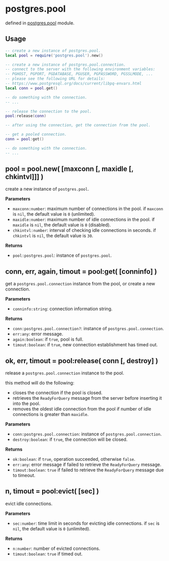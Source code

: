 # postgres.pool

defined in [postgres.pool](../lib/pool.lua) module. 


## Usage

```lua
-- create a new instance of postgres.pool.
local pool = require('postgres.pool').new()

-- create a new instance of postgres.pool.connection.
-- connect to the server with the following environment variables:
-- PGHOST, PGPORT, PGDATABASE, PGUSER, PGPASSWORD, PGSSLMODE, ...
-- please see the following URL for details:
-- https://www.postgresql.org/docs/current/libpq-envars.html
local conn = pool.get()

-- do something with the connection.
-- ...

-- release the connection to the pool.
pool:release(conn)

-- after using the connection, get the connection from the pool.

-- get a pooled connection.
conn = pool:get()

-- do something with the connection.
-- ...
```


## pool = pool.new( [maxconn [, maxidle [, chkintvl]]] )

create a new instance of `postgres.pool`.

**Parameters**

- `maxconn:number`: maximum number of connections in the pool. if `maxconn` is `nil`, the default value is `0` (unlimited).
- `maxidle:number`: maximum number of idle connections in the pool. if `maxidle` is `nil`, the default value is `0` (disabled).
- `chkintvl:number`: interval of checking idle connections in seconds. if `chkintvl` is `nil`, the default value is `30`.

**Returns**

- `pool:postgres.pool`: instance of `postgres.pool`.


## conn, err, again, timout = pool:get( [conninfo] )

get a `postgres.pool.connection` instance from the pool, or create a new connection.

**Parameters**

- `conninfo:string`: connection information string.

**Returns**

- `conn:postgres.pool.connection?`: instance of `postgres.pool.connection`.
- `err:any`: error message.
- `again:boolean`: if `true`, pool is full.
- `timout:boolean`: if `true`, new connection establishment has timed out.


## ok, err, timout = pool:release( conn [, destroy] )

release a `postgres.pool.connection` instance to the pool.

this method will do the following:

- closes the connection if the pool is closed.
- retrieves the `ReadyForQuery` message from the server before inserting it into the pool.
- removes the oldest idle connection from the pool if number of idle connections is greater than `maxidle`.

**Parameters**

- `conn:postgres.pool.connection`: instance of `postgres.pool.connection`.
- `destroy:boolean`: if `true`, the connection will be closed.

**Returns**

- `ok:boolean`: if `true`, operation succeeded, otherwise `false`.
- `err:any`: error message if failed to retrieve the `ReadyForQuery` message.
- `timout:boolean`: `true` if failed to retrieve the `ReadyForQuery` message due to timeout.


## n, timout = pool:evict( [sec] )

evict idle connections.

**Parameters**

- `sec:number`: time limit in seconds for evicting idle connections. if `sec` is `nil`, the default value is `0` (unlimited).

**Returns**

- `n:number`: number of evicted connections.
- `timout:boolean`: `true` if timed out.
